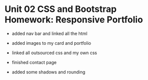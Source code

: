 # Unit 02 CSS and Bootstrap Homework: Responsive Portfolio

* added nav bar and linked all the html

* added images to my card and portfolio

* linked all outsourced css and my own css

* finished contact page

* added some shadows and rounding

